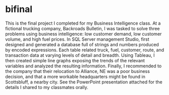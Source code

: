 # bifinal
This is the final project I completed for my Business Intelligence class.
At a fictional trucking company, Backroads Bulletin, I was tasked to solve three problems using business intelligence: low customer demand, low customer volume, and high fuel prices. In SQL Server management Studio, first designed and generated a database full of strings and numbers produced by encoded expressions. Each table related truck, fuel, customer, route, and transaction data at varying levels of detail and breadth. Using Tableau, I then created simple line graphs exposing the trends of the relevant variables and analyzed the resulting information. Finally, I recommended to the company that their relocation to Alliance, NE was a poor business decision, and that a more workable headquarters might be found in Scottsbluff, a nearby city. See the PowerPoint presentation attached for the details I shared to my classmates orally.
